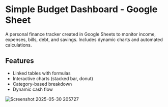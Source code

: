 # Simple Budget Dashboard - Google Sheet

A personal finance tracker created in Google Sheets to monitor income, expenses, bills, debt, and savings. Includes dynamic charts and automated calculations.

## Features
- Linked tables with formulas
- Interactive charts (stacked bar, donut)
- Category-based breakdown
- Dynamic cash flow

![Screenshot 2025-05-30 205727](https://github.com/user-attachments/assets/9545db43-efbf-4048-bf64-53e99fe33d28)

